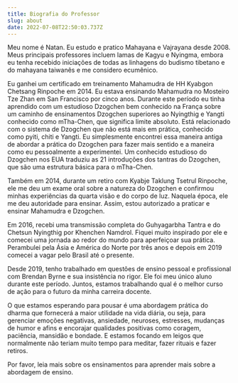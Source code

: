 ```yaml
---
title: Biografia do Professor
slug: about
date: 2022-07-08T22:50:03.737Z
---
```


Meu nome é Natan. Eu estudo e pratico Mahayana e Vajrayana desde 2008. Meus principais professores incluem lamas de Kagyu e Nyingma, embora eu tenha recebido iniciações de todas as linhagens do budismo tibetano e do mahayana taiwanês e me considero ecumênico.

Eu ganhei um certificado em treinamento Mahamudra de HH Kyabgon Chetsang Rinpoche em 2014. Eu estava ensinando Mahamudra no Mosteiro Tze Zhan em San Francisco por cinco anos. Durante este período eu tinha aprendido com um estudioso Dzogchen bem conhecido na França sobre um caminho de ensinamentos Dzogchen superiores ao Nyingthig e Yangti conhecido como mTha-Chen, que significa limite absoluto. Está relacionado com o sistema de Dzogchen que não está mais em prática, conhecido como pyiti, chiti e Yangti. Eu simplesmente encontrei essa maneira antiga de abordar a prática do Dzogchen para fazer mais sentido e a maneira como eu pessoalmente a experimentei. Um conhecido estudioso do Dzogchen nos EUA traduziu as 21 introduções dos tantras do Dzogchen, que são uma estrutura básica para o mTha-Chen.

Também em 2014, durante um retiro com Kyabje Taklung Tsetrul Rinpoche, ele me deu um exame oral sobre a natureza do Dzogchen e confirmou minhas experiências da quarta visão e do corpo de luz. Naquela época, ele me deu autoridade para ensinar. Assim, estou autorizado a praticar e ensinar Mahamudra e Dzogchen.

Em 2016, recebi uma transmissão completa do Guhyagarbha Tantra e do Chetsun Nyingthig por Khenchen Namdrol. Fiquei muito inspirado por ele e comecei uma jornada ao redor do mundo para aperfeiçoar sua prática. Perambulei pela Ásia e América do Norte por três anos e depois em 2019 comecei a vagar pelo Brasil até o presente.

Desde 2019, tenho trabalhado em questões de ensino pessoal e profissional com Brendan Byrne e sua insistência no rigor. Ele foi meu único aluno durante este período. Juntos, estamos trabalhando qual é o melhor curso de ação para o futuro da minha carreira docente.

O que estamos esperando para pousar é uma abordagem prática do dharma que fornecerá a maior utilidade na vida diária, ou seja, para gerenciar emoções negativas, ansiedade, neuroses, estresses, mudanças de humor e afins e encorajar qualidades positivas como coragem, paciência, mansidão e bondade. E estamos focando em leigos que normalmente não teriam muito tempo para meditar, fazer rituais e fazer retiros.

Por favor, leia mais sobre os ensinamentos para aprender mais sobre a abordagem de ensino.
